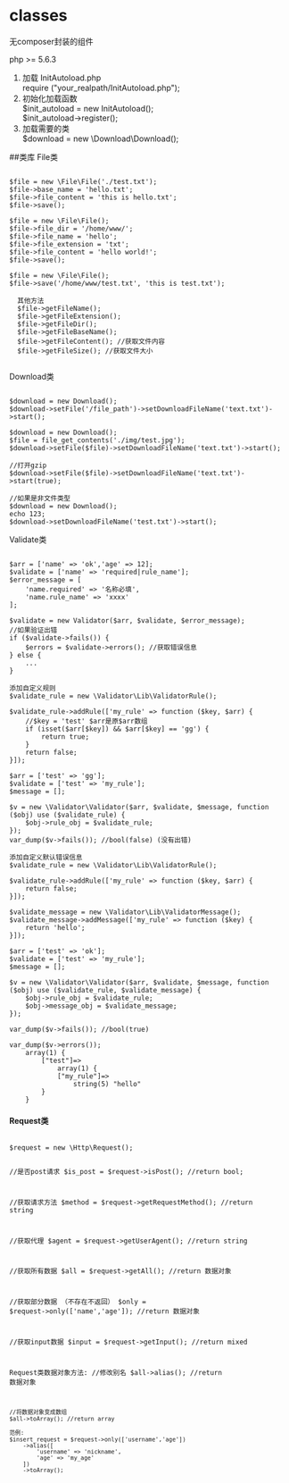 # classes
无composer封装的组件

php >= 5.6.3

1. 加载 InitAutoload.php <br/>
    require ("your_realpath/InitAutoload.php"); <br/>
2. 初始化加载函数 <br/>
    $init_autoload = new InitAutoload(); <br/>
    $init_autoload->register(); <br/>
3. 加载需要的类 <br/>
    $download = new \Download\Download();
    
    
##类库
File类 <br/>
<pre><code>
$file = new \File\File('./test.txt');
$file->base_name = 'hello.txt';
$file->file_content = 'this is hello.txt';
$file->save();

$file = new \File\File();
$file->file_dir = '/home/www/';
$file->file_name = 'hello';
$file->file_extension = 'txt';
$file->file_content = 'hello world!';
$file->save();

$file = new \File\File();
$file->save('/home/www/test.txt', 'this is test.txt');

  其他方法
  $file->getFileName();
  $file->getFileExtension();
  $file->getFileDir();
  $file->getFileBaseName();
  $file->getFileContent(); //获取文件内容
  $file->getFileSize(); //获取文件大小

</code></pre>

Download类

<pre><code>
$download = new Download();
$download->setFile('/file_path')->setDownloadFileName('text.txt')->start();

$download = new Download();
$file = file_get_contents('./img/test.jpg');
$download->setFile($file)->setDownloadFileName('text.txt')->start();

//打开gzip
$download->setFile($file)->setDownloadFileName('text.txt')->start(true);

//如果是非文件类型
$download = new Download();
echo 123;
$download->setDownloadFileName('test.txt')->start();
</code></pre>

Validate类
<pre><code>
$arr = ['name' => 'ok','age' => 12];
$validate = ['name' => 'required|rule_name'];
$error_message = [
    'name.required' => '名称必填',
    'name.rule_name' => 'xxxx'
];

$validate = new Validator($arr, $validate, $error_message);
//如果验证出错
if ($validate->fails()) {
    $errors = $validate->errors(); //获取错误信息
} else {
    ...
}

添加自定义规则
$validate_rule = new \Validator\Lib\ValidatorRule();

$validate_rule->addRule(['my_rule' => function ($key, $arr) {
    //$key = 'test' $arr是原$arr数组
    if (isset($arr[$key]) && $arr[$key] == 'gg') {
        return true;
    }
    return false;
}]);

$arr = ['test' => 'gg'];
$validate = ['test' => 'my_rule'];
$message = [];

$v = new \Validator\Validator($arr, $validate, $message, function ($obj) use ($validate_rule) {
    $obj->rule_obj = $validate_rule;
});
var_dump($v->fails()); //bool(false) (没有出错)

添加自定义默认错误信息
$validate_rule = new \Validator\Lib\ValidatorRule();

$validate_rule->addRule(['my_rule' => function ($key, $arr) {
    return false;
}]);

$validate_message = new \Validator\Lib\ValidatorMessage();
$validate_message->addMessage(['my_rule' => function ($key) {
    return 'hello';
}]);

$arr = ['test' => 'ok'];
$validate = ['test' => 'my_rule'];
$message = [];

$v = new \Validator\Validator($arr, $validate, $message, function ($obj) use ($validate_rule, $validate_message) {
    $obj->rule_obj = $validate_rule;
    $obj->message_obj = $validate_message;
});

var_dump($v->fails()); //bool(true)

var_dump($v->errors()); 
    array(1) {
        ["test"]=>
            array(1) {
            ["my_rule"]=>
                string(5) "hello"
        }
    }
</code></pre>


<h4>Request类</h4>
<pre><code>
$request = new \Http\Request();

//是否post请求
$is_post = $request->isPost(); //return bool;

//获取请求方法
$method = $request->getRequestMethod(); //return string

//获取代理
$agent = $request->getUserAgent(); //return string

//获取所有数据
$all = $request->getAll(); //return 数据对象

//获取部分数据 （不存在不返回）
$only = $request->only(['name','age']); //return 数据对象

//获取input数据
$input = $request->getInput(); //return mixed


Request类数据对象方法:
    //修改别名
    $all->alias(); //return 数据对象
    
    //将数据对象变成数组
    $all->toArray(); //return array
    
    范例:
    $insert_request = $request->only(['username','age'])
        ->alias([
            'username' => 'nickname',
            'age' => 'my_age'
        ])
        ->toArray();
</code></pre>
